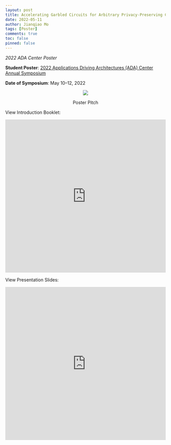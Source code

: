 ```yaml
---
layout: post
title: Accelerating Garbled Circuits for Arbitrary Privacy-Preserving Computation
date: 2022-05-11
author: Jianqiao Mo
tags: [Poster]
comments: true
toc: false
pinned: false
---
```

_2022 ADA Center Poster_

**Student Poster**:
[2022 Applications Driving Architectures (ADA) Center Annual Symposium](https://adacenter.org/symposium2022) 

**Date of Symposium**: May 10–12, 2022


<div align="center">
    <img src="https://raw.githubusercontent.com/jianqiaomo/mywebpage/master/images/HAAC_ada_poster_pitch.JPG"/>
    <p>Poster Pitch</p>
</div>


View Introduction Booklet:
<iframe src="https://onedrive.live.com/embed?cid=8795EDCABD3FFEB3&resid=8795EDCABD3FFEB3%21140&authkey=AIj6wKBBsRm_vCM&em=2" width="100%" height="480" frameborder="0" scrolling="no"></iframe>


View Presentation Slides:
<iframe src="https://onedrive.live.com/embed?cid=8795EDCABD3FFEB3&resid=8795EDCABD3FFEB3%21143&authkey=AOts2HFdg9kTJ9I&em=2" width="100%" height="480" frameborder="0" scrolling="no"></iframe>
